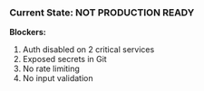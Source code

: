 ### Current State: **NOT PRODUCTION READY**

**Blockers:**

1. Auth disabled on 2 critical services
2. Exposed secrets in Git
3. No rate limiting
4. No input validation
